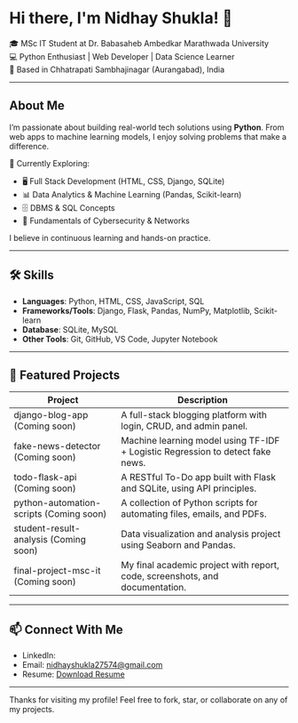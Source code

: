 # Hi there, I'm Nidhay Shukla! 👋

🎓 MSc IT Student at Dr. Babasaheb Ambedkar Marathwada University  
💻 Python Enthusiast | Web Developer | Data Science Learner  
📍 Based in Chhatrapati Sambhajinagar (Aurangabad), India

---

## About Me

I’m passionate about building real-world tech solutions using **Python**. From web apps to machine learning models, I enjoy solving problems that make a difference.

🧠 Currently Exploring:
- 🖥️ Full Stack Development (HTML, CSS, Django, SQLite)
- 📊 Data Analytics & Machine Learning (Pandas, Scikit-learn)
- 🗄️ DBMS & SQL Concepts
- 🔐 Fundamentals of Cybersecurity & Networks

I believe in continuous learning and hands-on practice.

---

## 🛠️ Skills

- **Languages**: Python, HTML, CSS, JavaScript, SQL
- **Frameworks/Tools**: Django, Flask, Pandas, NumPy, Matplotlib, Scikit-learn
- **Database**: SQLite, MySQL
- **Other Tools**: Git, GitHub, VS Code, Jupyter Notebook

---

## 📂 Featured Projects

| Project | Description |
|--------|-------------|
| django-blog-app (Coming soon) | A full-stack blogging platform with login, CRUD, and admin panel. |
| fake-news-detector (Coming soon) | Machine learning model using TF-IDF + Logistic Regression to detect fake news. |
| todo-flask-api (Coming soon) | A RESTful To-Do app built with Flask and SQLite, using API principles. |
| python-automation-scripts (Coming soon) | A collection of Python scripts for automating files, emails, and PDFs. |
| student-result-analysis (Coming soon) | Data visualization and analysis project using Seaborn and Pandas. |
| final-project-msc-it (Coming soon) | My final academic project with report, code, screenshots, and documentation. |

---

## 📫 Connect With Me

- LinkedIn: 
- Email: nidhayshukla27574@gmail.com
- Resume: [Download Resume](https://link-to-your-resume)

---

Thanks for visiting my profile! Feel free to fork, star, or collaborate on any of my projects.
